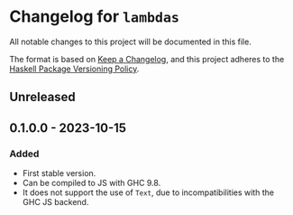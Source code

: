 # Changelog for `lambdas`

All notable changes to this project will be documented in this file.

The format is based on [Keep a Changelog](https://keepachangelog.com/en/1.0.0/),
and this project adheres to the
[Haskell Package Versioning Policy](https://pvp.haskell.org/).

## Unreleased

## 0.1.0.0 - 2023-10-15

### Added

- First stable version.
- Can be compiled to JS with GHC 9.8.
- It does not support the use of `Text`, due to incompatibilities with the GHC JS backend.
